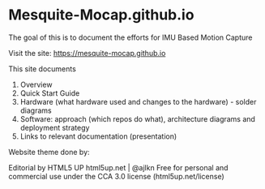 # Mesquite-Mocap.github.io

The goal of this is to document the efforts for IMU Based Motion Capture

Visit the site: https://mesquite-mocap.github.io

This site documents 

1. Overview 
2. Quick Start Guide 
4. Hardware (what hardware used and changes to the hardware) - solder diagrams 
5. Software:   approach (which repos do what), architecture diagrams and deployment strategy 
6. Links to relevant documentation (presentation)  


Website theme done by:

Editorial by HTML5 UP
html5up.net | @ajlkn
Free for personal and commercial use under the CCA 3.0 license (html5up.net/license)
